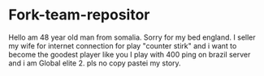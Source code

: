 # Fork-team-repositor
Hello am 48 year old man from somalia. Sorry for my bed england.
I seller my wife for internet connection for play "counter stirk" 
and i want to become the goodest player like you I play with 400 ping 
on brazil server and i am Global elite 2. pls no copy pastei my story.
